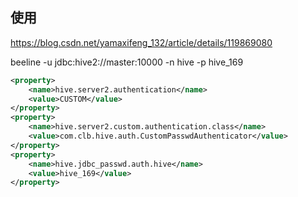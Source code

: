 ## 使用
https://blog.csdn.net/yamaxifeng_132/article/details/119869080


beeline -u jdbc:hive2://master:10000  -n hive -p hive_169

```xml
<property>
    <name>hive.server2.authentication</name>
    <value>CUSTOM</value>
</property>
<property>
    <name>hive.server2.custom.authentication.class</name>
    <value>com.clb.hive.auth.CustomPasswdAuthenticator</value>
</property>
<property>
    <name>hive.jdbc_passwd.auth.hive</name>
    <value>hive_169</value>
</property>
```



